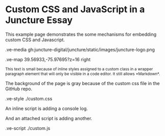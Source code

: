 # Custom CSS and JavaScript in a Juncture Essay
This example page demonstrates the some mechanisms for embedding custom CSS and Javascript.

.ve-media gh:juncture-digital/juncture/static/images/juncture-logo.png

.ve-map 39.56933,-75.97695?z=16 right

<p class='smallText' markdown>
This text is small because of inline styles assigned to a custom class in a wrapper paragraph element that will only be visible in a code editor. It still allows *Markdown*.
</p>

<style>
    .smallText {
        font-size: .75rem;
    }
</style>

The background of the page is gray because of the custom css file in the GitHub repo.

.ve-style ./custom.css

An inline script is adding a console log.

<script>
    // This inline script will generate a console log.
    console.log("This log is generated as an example of an inline script.");
</script>


And an attached script is adding another.

.ve-script ./custom.js


